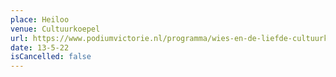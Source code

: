 ```yaml
---
place: Heiloo
venue: Cultuurkoepel
url: https://www.podiumvictorie.nl/programma/wies-en-de-liefde-cultuurkoepel-heiloo
date: 13-5-22
isCancelled: false
---
```

